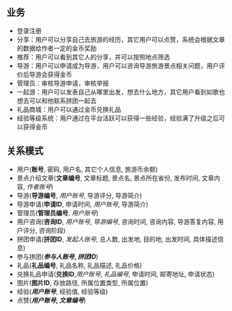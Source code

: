 
## 业务
- 登录注册
- 分享：用户可以分享自己去旅游的经历，其它用户可以点赞，系统会根据文章的数据给作者一定的金币奖励
- 推荐：用户可以看到其它人的分享，并可以按照地点筛选
- 导游：用户可以申请成为导游，用户可以咨询导游旅游景点相关问题，用户评价后导游会获得金币
- 管理员：审核导游申请，审核举报
- 一起游：用户可以发表自己从哪里出发，想去什么地方，其它用户看到如歌也想去可以和他联系拼团一起去
- 礼品商城：用户可以通过金币兑换礼品
- 经验等级系统：用户通过在平台活跃可以获得一些经验，经验满了升级之后可以获得金币

## 关系模式
- 用户(**账号**, 密码, 用户名, 其它个人信息, 旅游币余额)
- 景点介绍文章(**文章编号**, 文章标题, 景点名, 景点所在省份, 发布时间, 文章内容, *作者账号*)
- 导游(**导游编号**, *用户账号*, 导游评分, 导游简介)
- 导游申请(**申请ID**, 申请时间, *用户账号*, 导游简介)
- 管理员(**管理员编号**, *用户账号*)
- 用户咨询(**咨询ID**, *用户账号*, *导游编号*, 咨询时间, 咨询内容, 导游答复内容, 用户评分, 咨询阶段)
- 拼团申请(**拼团ID**, *发起人账号*, 总人数, 出发地, 目的地, 出发时间, 具体描述信息)
- 参与拼团(***参与人账号*, *拼团ID***)
- 礼品(**礼品编号**, 礼品名称, 礼品描述, 礼品价格)
- 兑换礼品申请(**兑换ID**,*用户账号*, *礼品编号*, 申请时间, 邮寄地址, 申请状态)
- 图片(**图片ID**, 存放路径, 所属位置类型, 所属位置)
- 经验(***用户账号***, 经验值, 经验等级)
- 点赞(***用户账号*, *文章编号***)